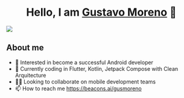 <div align="center">
<h1 align="center">Hello, I am <a href="https://aristi.dev">Gustavo Moreno</a> 👋</h1>
</div>
<img src="https://i.postimg.cc/SKNnW9FR/dungeon1.png">

## About me
- 🚀 Interested in become a successful Android developer
- 📲 Currently coding in Flutter, Kotlin, Jetpack Compose with Clean Arquitecture
- 🧑‍💻 Looking to collaborate on mobile development teams
- 📫 How to reach me https://beacons.ai/gusmoreno


